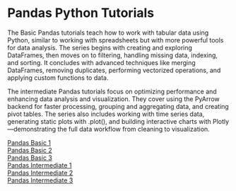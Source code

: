 # Pandas Python Tutorials
The Basic Pandas tutorials teach how to work with tabular data using Python, similar to working with spreadsheets but with more powerful tools for data analysis. The series begins with creating and exploring DataFrames, then moves on to filtering, handling missing data, indexing, and sorting. It concludes with advanced techniques like merging DataFrames, removing duplicates, performing vectorized operations, and applying custom functions to data.  

The intermediate Pandas tutorials focus on optimizing performance and enhancing data analysis and visualization. They cover using the PyArrow backend for faster processing, grouping and aggregating data, and creating pivot tables. The series also includes working with time series data, generating static plots with .plot(), and building interactive charts with Plotly—demonstrating the full data workflow from cleaning to visualization.

[Pandas Basic 1](./pandas/pandas-1.ipynb)
<br>
[Pandas Basic 2](./pandas/pandas-2.ipynb)
<br>
[Pandas Basic 3](./pandas/pandas-3.ipynb)
<br>
[Pandas Intermediate 1](./pandas/pandas-intermediate-1.ipynb)
<br>
[Pandas Intermediate 2](./pandas/pandas-intermediate-2.ipynb)
<br>
[Pandas Intermediate 3](./pandas/pandas-intermediate-3.ipynb)